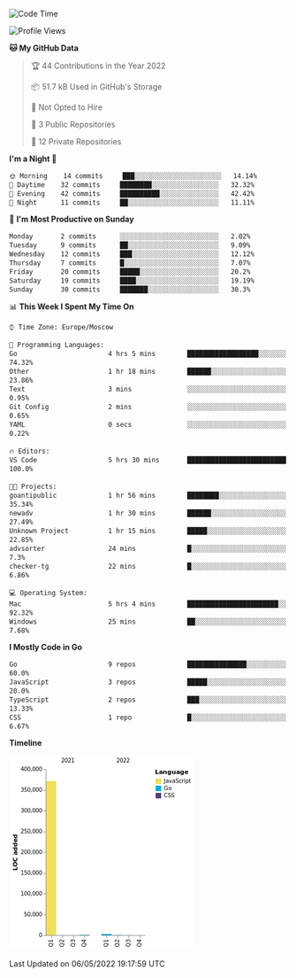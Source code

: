 <!--START_SECTION:waka-->
![Code Time](http://img.shields.io/badge/Code%20Time-294%20hrs%2052%20mins-blue)

![Profile Views](http://img.shields.io/badge/Profile%20Views-0-blue)

**🐱 My GitHub Data** 

> 🏆 44 Contributions in the Year 2022
 > 
> 📦 51.7 kB Used in GitHub's Storage 
 > 
> 🚫 Not Opted to Hire
 > 
> 📜 3 Public Repositories 
 > 
> 🔑 12 Private Repositories  
 > 
**I'm a Night 🦉** 

```text
🌞 Morning    14 commits     ███░░░░░░░░░░░░░░░░░░░░░░   14.14% 
🌆 Daytime    32 commits     ████████░░░░░░░░░░░░░░░░░   32.32% 
🌃 Evening    42 commits     ██████████░░░░░░░░░░░░░░░   42.42% 
🌙 Night      11 commits     ██░░░░░░░░░░░░░░░░░░░░░░░   11.11%

```
📅 **I'm Most Productive on Sunday** 

```text
Monday       2 commits      ░░░░░░░░░░░░░░░░░░░░░░░░░   2.02% 
Tuesday      9 commits      ██░░░░░░░░░░░░░░░░░░░░░░░   9.09% 
Wednesday    12 commits     ███░░░░░░░░░░░░░░░░░░░░░░   12.12% 
Thursday     7 commits      █░░░░░░░░░░░░░░░░░░░░░░░░   7.07% 
Friday       20 commits     █████░░░░░░░░░░░░░░░░░░░░   20.2% 
Saturday     19 commits     ████░░░░░░░░░░░░░░░░░░░░░   19.19% 
Sunday       30 commits     ███████░░░░░░░░░░░░░░░░░░   30.3%

```


📊 **This Week I Spent My Time On** 

```text
⌚︎ Time Zone: Europe/Moscow

💬 Programming Languages: 
Go                       4 hrs 5 mins        ██████████████████░░░░░░░   74.32% 
Other                    1 hr 18 mins        ██████░░░░░░░░░░░░░░░░░░░   23.86% 
Text                     3 mins              ░░░░░░░░░░░░░░░░░░░░░░░░░   0.95% 
Git Config               2 mins              ░░░░░░░░░░░░░░░░░░░░░░░░░   0.65% 
YAML                     0 secs              ░░░░░░░░░░░░░░░░░░░░░░░░░   0.22%

🔥 Editors: 
VS Code                  5 hrs 30 mins       █████████████████████████   100.0%

🐱‍💻 Projects: 
goantipublic             1 hr 56 mins        ████████░░░░░░░░░░░░░░░░░   35.34% 
newadv                   1 hr 30 mins        ██████░░░░░░░░░░░░░░░░░░░   27.49% 
Unknown Project          1 hr 15 mins        █████░░░░░░░░░░░░░░░░░░░░   22.85% 
advsorter                24 mins             █░░░░░░░░░░░░░░░░░░░░░░░░   7.3% 
checker-tg               22 mins             █░░░░░░░░░░░░░░░░░░░░░░░░   6.86%

💻 Operating System: 
Mac                      5 hrs 4 mins        ███████████████████████░░   92.32% 
Windows                  25 mins             ██░░░░░░░░░░░░░░░░░░░░░░░   7.68%

```

**I Mostly Code in Go** 

```text
Go                       9 repos             ███████████████░░░░░░░░░░   60.0% 
JavaScript               3 repos             █████░░░░░░░░░░░░░░░░░░░░   20.0% 
TypeScript               2 repos             ███░░░░░░░░░░░░░░░░░░░░░░   13.33% 
CSS                      1 repo              █░░░░░░░░░░░░░░░░░░░░░░░░   6.67%

```


**Timeline**

![Chart not found](https://raw.githubusercontent.com/jeezft/jeezft/main/charts/bar_graph.png) 


 Last Updated on 06/05/2022 19:17:59 UTC
<!--END_SECTION:waka-->
